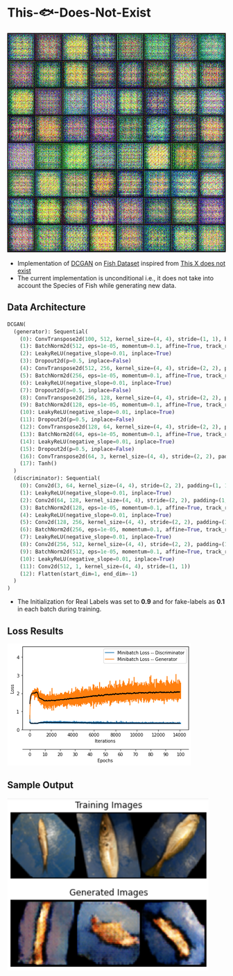 # This-:fish:-Does-Not-Exist

![This :fish: does not exist](https://github.com/S-B-Iqbal/This-Fish-Does-Not-Exist/blob/main/thisfishdoesnotexist/images/fish.gif)

- Implementation of [DCGAN](https://arxiv.org/abs/1511.06434) on [Fish Dataset](https://www.kaggle.com/crowww/a-large-scale-fish-dataset) inspired from [This X does not exist](https://thisxdoesnotexist.com/)
- The current implementation is unconditional i.e., it does not take into account the Species of Fish while generating new data.

## Data Architecture

```python
DCGAN(
  (generator): Sequential(
    (0): ConvTranspose2d(100, 512, kernel_size=(4, 4), stride=(1, 1), bias=False)
    (1): BatchNorm2d(512, eps=1e-05, momentum=0.1, affine=True, track_running_stats=True)
    (2): LeakyReLU(negative_slope=0.01, inplace=True)
    (3): Dropout2d(p=0.5, inplace=False)
    (4): ConvTranspose2d(512, 256, kernel_size=(4, 4), stride=(2, 2), padding=(1, 1), bias=False)
    (5): BatchNorm2d(256, eps=1e-05, momentum=0.1, affine=True, track_running_stats=True)
    (6): LeakyReLU(negative_slope=0.01, inplace=True)
    (7): Dropout2d(p=0.5, inplace=False)
    (8): ConvTranspose2d(256, 128, kernel_size=(4, 4), stride=(2, 2), padding=(1, 1), bias=False)
    (9): BatchNorm2d(128, eps=1e-05, momentum=0.1, affine=True, track_running_stats=True)
    (10): LeakyReLU(negative_slope=0.01, inplace=True)
    (11): Dropout2d(p=0.5, inplace=False)
    (12): ConvTranspose2d(128, 64, kernel_size=(4, 4), stride=(2, 2), padding=(1, 1), bias=False)
    (13): BatchNorm2d(64, eps=1e-05, momentum=0.1, affine=True, track_running_stats=True)
    (14): LeakyReLU(negative_slope=0.01, inplace=True)
    (15): Dropout2d(p=0.5, inplace=False)
    (16): ConvTranspose2d(64, 3, kernel_size=(4, 4), stride=(2, 2), padding=(1, 1), bias=False)
    (17): Tanh()
  )
  (discriminator): Sequential(
    (0): Conv2d(3, 64, kernel_size=(4, 4), stride=(2, 2), padding=(1, 1))
    (1): LeakyReLU(negative_slope=0.01, inplace=True)
    (2): Conv2d(64, 128, kernel_size=(4, 4), stride=(2, 2), padding=(1, 1), bias=False)
    (3): BatchNorm2d(128, eps=1e-05, momentum=0.1, affine=True, track_running_stats=True)
    (4): LeakyReLU(negative_slope=0.01, inplace=True)
    (5): Conv2d(128, 256, kernel_size=(4, 4), stride=(2, 2), padding=(1, 1), bias=False)
    (6): BatchNorm2d(256, eps=1e-05, momentum=0.1, affine=True, track_running_stats=True)
    (7): LeakyReLU(negative_slope=0.01, inplace=True)
    (8): Conv2d(256, 512, kernel_size=(4, 4), stride=(2, 2), padding=(1, 1), bias=False)
    (9): BatchNorm2d(512, eps=1e-05, momentum=0.1, affine=True, track_running_stats=True)
    (10): LeakyReLU(negative_slope=0.01, inplace=True)
    (11): Conv2d(512, 1, kernel_size=(4, 4), stride=(1, 1))
    (12): Flatten(start_dim=1, end_dim=-1)
  )
)
```

- The Initialization for Real Labels was set to **0.9** and for fake-labels as **0.1** in each batch during training.

## Loss Results
![This does not exist](https://github.com/S-B-Iqbal/This-Fish-Does-Not-Exist/blob/main/thisfishdoesnotexist/images/loss.png)

## Sample Output
![Output](https://github.com/S-B-Iqbal/This-Fish-Does-Not-Exist/blob/main/thisfishdoesnotexist/images/sample_output.png)


